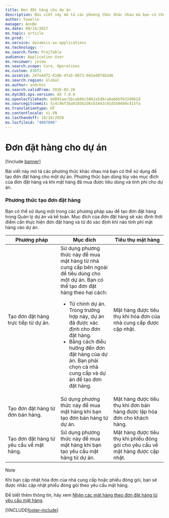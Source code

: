 ```yaml
---
title: Đơn đặt hàng cho dự án
description: Bài viết này mô tả các phương thức khác nhau mà bạn có thể sử dụng để tạo đơn đặt hàng cho một dự án. Phương thức bạn dùng tùy vào mục đích của đơn đặt hàng và khi mặt hàng đã mua được tiêu dùng và tính phí cho dự án.
author: Yowelle
manager: AnnBe
ms.date: 09/14/2017
ms.topic: article
ms.prod: ''
ms.service: dynamics-ax-applications
ms.technology: ''
ms.search.form: ProjTable
audience: Application User
ms.reviewer: josaw
ms.search.scope: Core, Operations
ms.custom: 83972
ms.assetid: 247e4d72-610b-4fa5-9873-601ed0f4b2d6
ms.search.region: Global
ms.author: andchoi
ms.search.validFrom: 2016-02-28
ms.dyn365.ops.version: AX 7.0.0
ms.openlocfilehash: bd891aec5bcab66c5801a5d9ca8abbbf632d662d
ms.sourcegitcommit: 5c4c9bf3ba018562d6cb3443c01d550489c415fa
ms.translationtype: HT
ms.contentlocale: vi-VN
ms.lasthandoff: 10/16/2020
ms.locfileid: "4087096"
---
```

# <a name="purchase-orders-for-a-project"></a>Đơn đặt hàng cho dự án

[!include [banner](../includes/banner.md)]

Bài viết này mô tả các phương thức khác nhau mà bạn có thể sử dụng để tạo đơn đặt hàng cho một dự án. Phương thức bạn dùng tùy vào mục đích của đơn đặt hàng và khi mặt hàng đã mua được tiêu dùng và tính phí cho dự án.

### <a name="methods-for-creating-a-purchase-order"></a>Phương thức tạo đơn đặt hàng

Bạn có thể sử dụng một trong các phương pháp sau để tạo đơn đặt hàng trong Quản lý dự án và kế toán. Mục đích của đơn đặt hàng sẽ xác định thời điểm cần thực hiện đơn đặt hàng và từ đó xác định khi nào tính phí mặt hàng vào dự án.

<table>
<colgroup>
<col width="33%" />
<col width="33%" />
<col width="33%" />
</colgroup>
<thead>
<tr class="header">
<th>Phương pháp</th>
<th>Mục đích</th>
<th>Tiêu thụ mặt hàng</th>
</tr>
</thead>
<tbody>
<tr class="odd">
<td>Tạo đơn đặt hàng trực tiếp từ dự án.</td>
<td>Sử dụng phương thức này để mua mặt hàng từ nhà cung cấp bên ngoài để tiêu dùng cho một dự án. Bạn có thể tạo đơn đặt hàng theo hai cách:
<ul>
<li>Từ chính dự án. Trong trường hợp này, dự án đã được xác định cho đơn đặt hàng.</li>
<li>Bằng cách điều hướng đến đơn đặt hàng của dự án. Bạn phải chọn cả nhà cung cấp và dự án để tạo đơn đặt hàng.</li>
</ul></td>
<td>Mặt hàng được tiêu thụ khi hóa đơn của nhà cung cấp được cập nhật.</td>
</tr>
<tr class="even">
<td>Tạo đơn đặt hàng từ đơn bán hàng.</td>
<td>Sử dụng phương thức này để mua mặt hàng khi bạn tạo đơn bán hàng từ dự án.</td>
<td>Mặt hàng được tiêu thụ khi đơn bán hàng được lập hóa đơn cho khách hàng.</td>
</tr>
<tr class="odd">
<td>Tạo đơn đặt hàng từ yêu cầu về mặt hàng.</td>
<td>Sử dụng phương thức này để mua mặt hàng khi bạn tạo yêu cầu mặt hàng từ dự án.</td>
<td>Mặt hàng được tiêu thụ khi phiếu đóng gói cho yêu cầu về mặt hàng được cập nhật.</td>
</tr>
</tbody>
</table>

> [!NOTE] 
> Khi bạn cập nhật hóa đơn của nhà cung cấp hoặc phiếu đóng gói, bạn sẽ được nhắc cập nhật phiếu đóng gói theo yêu cầu mặt hàng.

Để biết thêm thông tin, hãy xem [Nhận các mặt hàng theo đơn đặt hàng từ yêu cầu mặt hàng](tasks/receive-items-purchase-order-item-requirement.md).



[!INCLUDE[footer-include](../includes/footer-banner.md)]